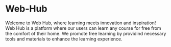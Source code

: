 # Web-Hub
Welcome to Web Hub, where learning meets innovation and inspiration! Web Hub is a platform where our users can learn any course for free from the comfort of their home. We promote free learning by providind necessary tools and materials to enhance the learning experience.
